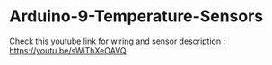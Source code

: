 # Arduino-9-Temperature-Sensors
Check this youtube link for wiring and sensor description : https://youtu.be/sWiThXeOAVQ

